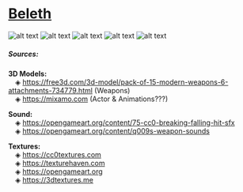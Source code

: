 # [Beleth](https://en.wikipedia.org/wiki/Beleth)
![alt text](https://github.com/Emaleth-BSE/Beleth/master/extra/screenshots/Screenshot_01.png)
![alt text](https://github.com/Emaleth-BSE/Beleth/master/extra/screenshots/Screenshot_02.png)
![alt text](https://github.com/Emaleth-BSE/Beleth/master/extra/screenshots/Screenshot_03.png)
![alt text](https://github.com/Emaleth-BSE/Beleth/master/extra/screenshots/Screenshot_04.png)
![alt text](https://github.com/Emaleth-BSE/Beleth/master/extra/screenshots/Screenshot_05.png)

##### Sources:
**3D Models:**  
&emsp;◈ https://free3d.com/3d-model/pack-of-15-modern-weapons-6-attachments-734779.html (Weapons)  
&emsp;◈ https://mixamo.com (Actor & Animations???)  

**Sound:**  
&emsp;◈ https://opengameart.org/content/75-cc0-breaking-falling-hit-sfx  
&emsp;◈ https://opengameart.org/content/q009s-weapon-sounds  

**Textures:**  
&emsp;◈ https://cc0textures.com  
&emsp;◈ https://texturehaven.com  
&emsp;◈ https://opengameart.org  
&emsp;◈ https://3dtextures.me  



